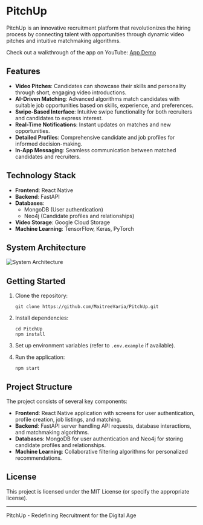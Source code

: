 # PitchUp 

PitchUp is an innovative recruitment platform that revolutionizes the hiring process by connecting talent with opportunities through dynamic video pitches and intuitive matchmaking algorithms.

Check out a walkthrough of the app on YouTube: [App Demo](https://www.youtube.com/watch?v=78MGDB0GqlE)

## Features

- **Video Pitches**: Candidates can showcase their skills and personality through short, engaging video introductions.
- **AI-Driven Matching**: Advanced algorithms match candidates with suitable job opportunities based on skills, experience, and preferences.
- **Swipe-Based Interface**: Intuitive swipe functionality for both recruiters and candidates to express interest.
- **Real-Time Notifications**: Instant updates on matches and new opportunities.
- **Detailed Profiles**: Comprehensive candidate and job profiles for informed decision-making.
- **In-App Messaging**: Seamless communication between matched candidates and recruiters.

## Technology Stack

- **Frontend**: React Native
- **Backend**: FastAPI
- **Databases**: 
  - MongoDB (User authentication)
  - Neo4j (Candidate profiles and relationships)
- **Video Storage**: Google Cloud Storage
- **Machine Learning**: TensorFlow, Keras, PyTorch

## System Architecture
![System Architecture](https://github.com/MaitreeVaria/PitchUp/Images/system_architecture.png?raw=true)


## Getting Started

1. Clone the repository:
   ```
   git clone https://github.com/MaitreeVaria/PitchUp.git
   ```

2. Install dependencies:
   ```
   cd PitchUp
   npm install
   ```

3. Set up environment variables (refer to `.env.example` if available).

4. Run the application:
   ```
   npm start
   ```

## Project Structure

The project consists of several key components:

- **Frontend**: React Native application with screens for user authentication, profile creation, job listings, and matching.
- **Backend**: FastAPI server handling API requests, database interactions, and matchmaking algorithms.
- **Databases**: MongoDB for user authentication and Neo4j for storing candidate profiles and relationships.
- **Machine Learning**: Collaborative filtering algorithms for personalized recommendations.


## License

This project is licensed under the MIT License (or specify the appropriate license).


---

PitchUp - Redefining Recruitment for the Digital Age
